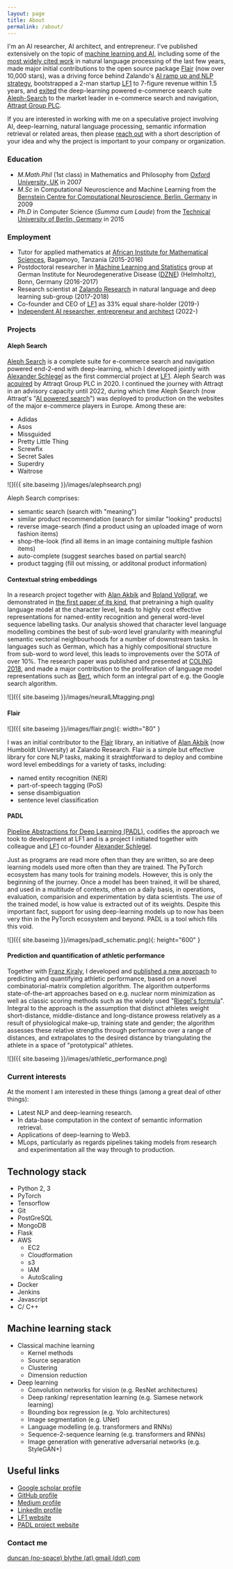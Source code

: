 ```yaml
---
layout: page
title: About
permalink: /about/
---
```


I'm an AI researcher, AI architect, and entrepreneur. I've published extensively on the topic of [machine learning and AI](https://scholar.google.com/citations?user=-H7cJ8wAAAAJ&hl=en&oi=ao), including some of the [most widely cited work](https://scholar.google.com/citations?view_op=view_citation&hl=en&user=-H7cJ8wAAAAJ&citation_for_view=-H7cJ8wAAAAJ:WF5omc3nYNoC) in natural language processing of the last few years, made major initial contributions to the open source package [Flair](https://github.com/flairNLP/flair) (now over 10,000 stars), was a driving force behind Zalando's [AI ramp up and NLP strategy](https://corporate.zalando.com/en/company/research-zalando), bootstrapped a 2-man startup [LF1](https://lf1.io/) to 7-figure revenue within 1.5 years, and [exited](https://www.attraqt.com/resources/attraqt-acquires-ai-ip-assets-from-aleph-one/#:~:text=Thursday%20October%201%2C%202020%E2%80%A6,assets%20from%20Aleph%20One%20GmbH.) the deep-learning powered e-commerce search suite [Aleph-Search](https://www.alephsearch.com/) to the market leader in e-commerce search and navigation, [Attraqt Group PLC](https://www.attraqt.com/). 

If you are interested in working with me on a speculative project involving AI, deep-learning, natural language processing, semantic information retrieval or related areas, then please [reach out](#contact-me) with a short description of your idea and why the project is important to your company or organization.

### Education

- *M.Math.Phil* (1st class) in Mathematics and Philosophy from [Oxford University, UK](https://www.ox.ac.uk/) in 2007
- *M.Sc* in Computational Neuroscience and Machine Learning from the [Bernstein Centre for Computational Neuroscience, Berlin, Germany](https://www.bccn-berlin.de/) in 2009
- *Ph.D* in Computer Science (*Summa cum Laude*) from the [Technical University of Berlin, Germany](https://www.ml.tu-berlin.de/menue/machine_learning/) in 2015

### Employment

- Tutor for applied mathematics at [African Institute for Mathematical Sciences](https://nexteinstein.org/), Bagamoyo, Tanzania (2015-2016)
- Postdoctoral researcher in [Machine Learning and Statistics](https://www.dzne.de/forschung/forschungsbereiche/populationsforschung/forschungsgruppen/mukherjee/curriculum-vitae/) group at German Institute for Neurodegenerative Disease ([DZNE](https://www.dzne.de/)) (Helmholtz), Bonn, Germany (2016-2017) 
- Research scientist at [Zalando Research](https://corporate.zalando.com/en/company/research-zalando) in natural language and deep learning sub-group (2017-2018)
- Co-founder and CEO of [LF1](https://lf1.io/) as 33% equal share-holder (2019-)
- [Independent AI researcher, entrepreneur and architect](https://blythed.github.io/) (2022-)

### Projects

#### Aleph Search

[Aleph Search](https://www.alephsearch.com/) is a complete suite for e-commerce search and navigation powered end-2-end with deep-learning, which I developed jointly with [Alexander Schlegel](https://www.linkedin.com/in/alexander-schlegel-32372aa9/?originalSubdomain=de) as the first commercial project at [LF1](https://lf1.io/). Aleph Search was [acquired](https://www.attraqt.com/resources/attraqt-acquires-ai-ip-assets-from-aleph-one/#:~:text=Thursday%20October%201%2C%202020%E2%80%A6,assets%20from%20Aleph%20One%20GmbH.) by Attraqt Group PLC in 2020. I continued the journey with Attraqt in an advisory capacity until 2022, during which time Aleph Search (now Attraqt's "[AI powered search](https://www.attraqt.com/wp-content/uploads/2022/02/ai-powered-search.pdf)") was deployed to production on the websites of the major e-commerce players in Europe. Among these are:

- Adidas
- Asos
- Missguided
- Pretty Little Thing
- Screwfix
- Secret Sales
- Superdry
- Waitrose

![]({{ site.baseimg }}/images/alephsearch.png)

Aleph Search comprises:

- semantic search (search with "meaning")
- similar product recommendation (search for similar "looking" products)
- reverse image-search (find a product using an uploaded image of worn fashion items)
- shop-the-look (find all items in an image containing multiple fashion items)
- auto-complete (suggest searches based on partial search)
- product tagging (fill out missing, or additonal product information)

#### Contextual string embeddings

In a research project together with [Alan Akbik](https://alanakbik.github.io/) and [Roland Vollgraf](https://www.linkedin.com/in/rolandvollgraf?original_referer=https%3A%2F%2Fwww%2Egoogle%2Ecom%2F&originalSubdomain=de), we demonstrated in [the first paper of its kind](https://aclanthology.org/C18-1139/?utm_campaign=piqcy&utm_medium=email&utm_source=Revue%20newsletter), that pretraining a high quality language model at the character level, leads to highly cost effective representations for named-entity recognition and general word-level sequence labelling tasks. Our analysis showed that character level language modelling combines the best of sub-word level granularity with meaningful semantic vectorial neighbourhoods for a number of downstream tasks. In languages such as German, which has a highly compositional structure from sub-word to word level, this leads to improvements over the SOTA of over 10%. The research paper was published and presented at [COLING 2018](https://coling2018.org/), and made a major contribution to the proliferation of language model representations such as [Bert](https://en.wikipedia.org/wiki/BERT_(language_model)), which form an integral part of e.g. the Google search algorithm.

![]({{ site.baseimg }}/images/neuralLMtagging.png)

#### Flair

![]({{ site.baseimg }}/images/flair.png){: width="80" }

I was an initial contributor to the [Flair](https://github.com/flairNLP/flair) library, an initiative of [Alan Akbik](https://alanakbik.github.io/) (now Humboldt University) at Zalando Research. Flair is a simple but effective library for core NLP tasks, making it straightforward to deploy and combine word level embeddings for a variety of tasks, including:

- named entity recognition (NER)
- part-of-speech tagging (PoS)
- sense disambiguation
- sentence level classification

#### PADL

[Pipeline Abstractions for Deep Learning (PADL)](https://padl.ai/), codifies the approach we took to development at LF1 and is a project I initiated together with colleague and [LF1](https://lf1.io/) co-founder [Alexander Schlegel](https://www.linkedin.com/in/alexander-schlegel-32372aa9/?originalSubdomain=de).

Just as programs are read more often than they are written, so are deep learning models used more often than they are trained. The PyTorch ecosystem has many tools for training models. However, this is only the beginning of the journey. Once a model has been trained, it will be shared, and used in a multitude of contexts, often on a daily basis, in operations, evaluation, comparision and experimentation by data scientists. The *use* of the trained model, is how value is extracted out of its weights. Despite this important fact, support for using deep-learning models up to now has been very thin in the PyTorch ecosystem and beyond. PADL is a tool which fills this void.

![]({{ site.baseimg }}/images/padl_schematic.png){: height="600" }

#### Prediction and quantification of athletic performance

Together with [Franz Kiraly](https://scholar.google.de/citations?user=VYi_04kAAAAJ&hl=de), I developed and [published a new approach](https://journals.plos.org/plosone/article?id=10.1371/journal.pone.0157257) to predicting and quantifying athletic performance, based on a novel combinatorial-matrix completion algorithm. The algorithm outperforms state-of-the-art approaches based on e.g. nuclear norm minimization as well as classic scoring methods such as the widely used "[Riegel's formula](https://www.runnersworld.com/uk/training/a761681/rws-race-time-predictor/)". Integral to the approach is the assumption that distinct athletes weight short-distance, middle-distance and long-distance prowess relatively as a result of physiological make-up, training state and gender; the algorithm assesses these relative strengths through performance over a range of distances, and extrapolates to the desired distance by triangulating the athlete in a space of "prototypical" athletes.

![]({{ site.baseimg }}/images/athletic_performance.png)

### Current interests

At the moment I am interested in these things (among a great deal of other things):

- Latest NLP and deep-learning research.
- In data-base computation in the context of semantic information retrieval.
- Applications of deep-learning to Web3.
- MLops, particularly as regards pipelines taking models from research and experimentation all the way through to production.

## Technology stack

- Python 2, 3
- PyTorch
- Tensorflow
- Git
- PostGreSQL
- MongoDB
- Flask
- AWS
  - EC2
  - Cloudformation
  - s3
  - IAM
  - AutoScaling
- Docker
- Jenkins
- Javascript
- C/ C++

## Machine learning stack

- Classical machine learning
  - Kernel methods
  - Source separation
  - Clustering
  - Dimension reduction
- Deep learning
  - Convolution networks for vision (e.g. ResNet architectures)
  - Deep ranking/ representation learning (e.g. Siamese network learning)
  - Bounding box regression (e.g. Yolo architectures)
  - Image segmentation (e.g. UNet)
  - Language modelling (e.g. transformers and RNNs)
  - Sequence-2-sequence learning (e.g. transformers and RNNs)
  - Image generation with generative adversarial networks (e.g. StyleGAN+)

## Useful links

- [Google scholar profile](https://scholar.google.de/citations?user=-H7cJ8wAAAAJ&hl=en)
- [GitHub profile](https://github.com/blythed)
- [Medium profile](https://medium.com/@duncanblythe)
- [LinkedIn profile](https://www.linkedin.com/in/duncan-blythe-71877312b/)
- [LF1 website](https://lf1.io/)
- [PADL project website](https://padl.ai/)

### Contact me

[duncan (no-space) blythe (at) gmail (dot) com]()